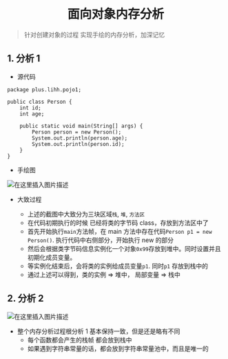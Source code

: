 <h1 align = "center">面向对象内存分析</h1>

> 针对创建对象的过程 实现手绘的内存分析，加深记忆

## 1. 分析 1

- 源代码

```shell
package plus.lihh.pojo1;

public class Person {
    int id;
    int age;

    public static void main(String[] args) {
        Person person = new Person();
        System.out.println(person.age);
        System.out.println(person.id);
    }
}
```

- 手绘图

![在这里插入图片描述](https://img-blog.csdnimg.cn/c330636584e94b4c9f9a7bd103f11318.png)

- 大致过程

  - 上述的截图中大致分为三块区域`栈`, `堆`, `方法区`
  - 在代码初期执行的时候 已经将类的字节码 class，存放到方法区中了
  - 首先开始执行`main`方法帧，在 main 方法中存在代码`Person p1 = new Person()`. 执行代码中右侧部分，开始执行 new 的部分
  - 然后会根据类字节码信息实例化一个对象`0x99`存放到堆中。同时设置并且初期化成员变量。
  - 等实例化结束后，会将类的实例给成员变量`p1`. 同时`p1` 存放到栈中的
  - 通过上述可以得到，类的实例 => 堆中， 局部变量 => 栈中

## 2. 分析 2

![在这里插入图片描述](https://img-blog.csdnimg.cn/562d9a4ccdb44004843e514210d2a009.png)

- 整个内存分析过程根分析 1 基本保持一致，但是还是略有不同
  - 每个函数都会产生的栈帧 都会放到栈中
  - 如果遇到字符串常量的话，都会放到字符串常量池中，而且是唯一的
